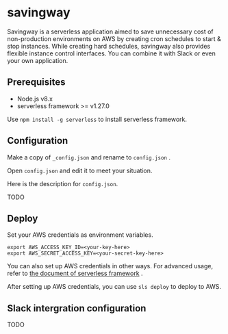 # savingway
Savingway is a serverless application aimed to save unnecessary cost of non-production environments on AWS by creating cron schedules to start & stop instances.
While creating hard schedules, savingway also provides flexible instance control interfaces.
You can combine it with Slack or even your own application.

## Prerequisites

* Node.js v8.x
* serverless framework >= v1.27.0

Use `npm install -g serverless` to install serverless framework.

## Configuration

Make a copy of `_config.json` and rename to `config.json` .

Open `config.json` and edit it to meet your situation.

Here is the description for `config.json`.

TODO

## Deploy

Set your AWS credentials as environment variables.

```
export AWS_ACCESS_KEY_ID=<your-key-here>
export AWS_SECRET_ACCESS_KEY=<your-secret-key-here>
```

You can also set up AWS credentials in other ways. For advanced usage, refer to [the document of serverless framework](https://serverless.com/framework/docs/providers/aws/guide/credentials/) .

After setting up AWS credentials, you can use `sls deploy` to deploy to AWS.

## Slack intergration configuration

TODO

